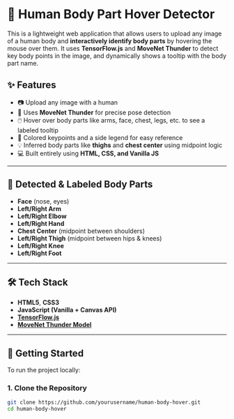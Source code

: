 # 🧍 Human Body Part Hover Detector

This is a lightweight web application that allows users to upload any image of a human body and **interactively identify body parts** by hovering the mouse over them. It uses **TensorFlow.js** and **MoveNet Thunder** to detect key body points in the image, and dynamically shows a tooltip with the body part name.

## ✨ Features

- 📷 Upload any image with a human
- 🧠 Uses **MoveNet Thunder** for precise pose detection
- 🖱️ Hover over body parts like arms, face, chest, legs, etc. to see a labeled tooltip
- 🎨 Colored keypoints and a side legend for easy reference
- 💡 Inferred body parts like **thighs** and **chest center** using midpoint logic
- 💻 Built entirely using **HTML, CSS, and Vanilla JS**

---

## 📸 Detected & Labeled Body Parts

- **Face** (nose, eyes)
- **Left/Right Arm**
- **Left/Right Elbow**
- **Left/Right Hand**
- **Chest Center** (midpoint between shoulders)
- **Left/Right Thigh** (midpoint between hips & knees)
- **Left/Right Knee**
- **Left/Right Foot**

---

## 🛠️ Tech Stack

- **HTML5**, **CSS3**
- **JavaScript (Vanilla + Canvas API)**
- **[TensorFlow.js](https://www.tensorflow.org/js)**
- **[MoveNet Thunder Model](https://www.tensorflow.org/js/models/pose_detection)**

---

## 🚀 Getting Started

To run the project locally:

### 1. Clone the Repository
```bash
git clone https://github.com/yourusername/human-body-hover.git
cd human-body-hover
